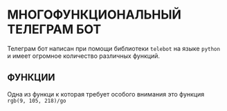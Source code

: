 # МНОГОФУНКЦИОНАЛЬНЫЙ ТЕЛЕГРАМ БОТ
Телеграм бот написан при помощи библиотеки `telebot` на языке `python` и имеет огромное количество различных функций.
## ФУНКЦИИ
Одна из функци к которая требует особого внимания это функция `	rgb(9, 105, 218)/go`
